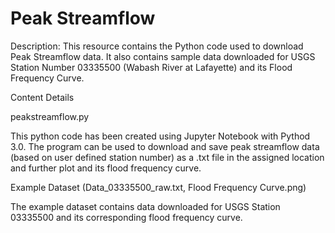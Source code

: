 # Peak Streamflow

Description:
This resource contains the Python code used to download Peak Streamflow data. It also
contains sample data downloaded for USGS Station Number 03335500 (Wabash River at 
Lafayette) and its Flood Frequency Curve.

Content Details

peakstreamflow.py

This python code has been created using Jupyter Notebook with Pythod 3.0. The program
can be used to download and save peak streamflow data (based on user defined station
number) as a .txt file in the assigned location and further plot and its flood frequency
curve.

Example Dataset (Data_03335500_raw.txt, Flood Frequency Curve.png)

The example dataset contains data downloaded for USGS Station 03335500 and its 
corresponding flood frequency curve.
